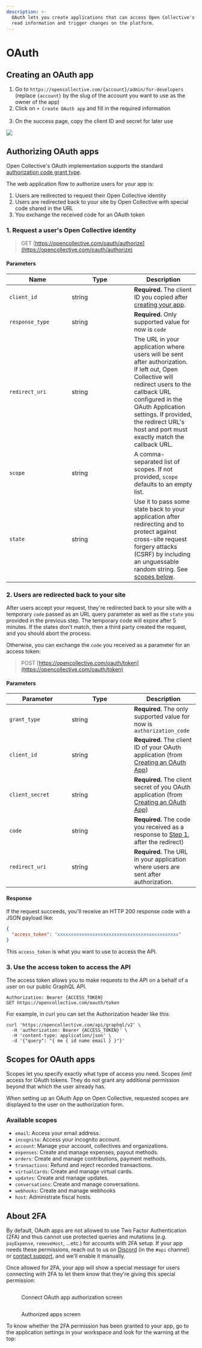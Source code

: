 ```yaml
---
description: >-
  OAuth lets you create applications that can access Open Collective's API to
  read information and trigger changes on the platform.
---
```


# OAuth

## Creating an OAuth app

1. Go to `https://opencollective.com/{account}/admin/for-developers` (replace `{account}` by the slug of the account you want to use as the owner of the app)
2. Click on `+ Create OAuth app` and fill in the required information\
   <img src="../.gitbook/assets/image (114).png" alt="" data-size="original">
3. On the success page, copy the client ID and secret for later use

![](<../.gitbook/assets/image (44).png>)

## Authorizing OAuth apps

Open Collective's OAuth implementation supports the standard [authorization code grant type](https://tools.ietf.org/html/rfc6749#section-4.1).

The web application flow to authorize users for your app is:

1. Users are redirected to request their Open Collective identity
2. Users are redirected back to your site by Open Collective with special code shared in the URL
3. You exchange the received code for an OAuth token

### 1. Request a user's Open Collective identity

> GET [https://opencollective.com/oauth/authorize](https://opencollective.com/oauth/authorize)

#### **Parameters**

<table><thead><tr><th width="150">Name</th><th width="150">Type</th><th>Description</th></tr></thead><tbody><tr><td><code>client_id</code></td><td>string</td><td><strong>Required.</strong> The client ID you copied after <a href="oauth.md#creating-an-oauth-app">creating your app</a>.</td></tr><tr><td><code>response_type</code></td><td>string</td><td><strong>Required.</strong> Only supported value for now is <code>code</code></td></tr><tr><td><code>redirect_uri</code></td><td>string</td><td>The URL in your application where users will be sent after authorization. If left out, Open Collective will redirect users to the callback URL configured in the OAuth Application settings. If provided, the redirect URL's host and port must exactly match the callback URL.</td></tr><tr><td><code>scope</code></td><td>string</td><td>A comma-separated list of scopes. If not provided, <code>scope</code> defaults to an empty list.</td></tr><tr><td><code>state</code></td><td>string</td><td>Use it to pass some state back to your application after redirecting and to protect against cross-site request forgery attacks (CSRF) by including an unguessable random string. See <a href="oauth.md#scopes-for-oauth-apps">scopes below</a>.</td></tr></tbody></table>

### 2. Users are redirected back to your site

After users accept your request, they're redirected back to your site with a temporary `code` passed as an URL query parameter as well as the `state` you provided in the previous step. The temporary code will expire after 5 minutes. If the states don't match, then a third party created the request, and you should abort the process.

Otherwise, you can exchange the `code` you received as a parameter for an access token:

> POST [https://opencollective.com/oauth/token](https://opencollective.com/oauth/token)

#### Parameters

<table><thead><tr><th width="150">Parameter</th><th width="150">Type</th><th>Description</th></tr></thead><tbody><tr><td><code>grant_type</code></td><td>string</td><td><strong>Required.</strong> The only supported value for now is <code>authorization_code</code></td></tr><tr><td><code>client_id</code></td><td>string</td><td><strong>Required.</strong> The client ID of your OAuth application (from <a href="oauth.md#creating-an-oauth-app">Creating an OAuth App</a>)</td></tr><tr><td><code>client_secret</code></td><td>string</td><td><strong>Required.</strong> The client secret of you OAuth application (from <a href="oauth.md#creating-an-oauth-app">Creating an OAuth App</a>)</td></tr><tr><td><code>code</code></td><td>string</td><td><strong>Required.</strong> The code you received as a response to <a href="oauth.md#1.-request-a-users-open-collective-identity">Step 1</a>, after the redirect)</td></tr><tr><td><code>redirect_uri</code></td><td>string</td><td><strong>Required.</strong> The URL in your application where users are sent after authorization.</td></tr></tbody></table>

#### Response

If the request succeeds, you'll receive an HTTP 200 response code with a JSON payload like:

```json
{
  "access_token": "xxxxxxxxxxxxxxxxxxxxxxxxxxxxxxxxxxxxxxxxxxxxx"
}
```

This `access_token` is what you want to use to access the API.

### 3. Use the access token to access the API

The access token allows you to make requests to the API on a behalf of a user on our public GraphQL API.

```
Authorization: Bearer {ACCESS_TOKEN}
GET https://opencollective.com/oauth/token
```

For example, in curl you can set the Authorization header like this:

```shell
curl 'https://opencollective.com/api/graphql/v2' \
  -H 'authorization: Bearer {ACCESS_TOKEN}' \
  -H 'content-type: application/json' \
  -d '{"query": "{ me { id name email } }"}'
```

## Scopes for OAuth apps

Scopes let you specify exactly what type of access you need. Scopes _limit_ access for OAuth tokens. They do not grant any additional permission beyond that which the user already has.

When setting up an OAuth App on Open Collective, requested scopes are displayed to the user on the authorization form.

### Available scopes

* `email`: Access your email address.
* `incognito`: Access your incognito account.
* `account`: Manage your account, collectives and organizations.
* `expenses`: Create and manage expenses, payout methods.
* `orders`: Create and manage contributions, payment methods.
* `transactions`: Refund and reject recorded transactions.
* `virtualCards`: Create and manage virtual cards.
* `updates`: Create and manage updates.
* `conversations`: Create and manage conversations.
* `webhooks`: Create and manage webhooks
* `host`: Administrate fiscal hosts.

## About 2FA

By default, OAuth apps are not allowed to use Two Factor Authentication (2FA) and thus cannot use protected queries and mutations (e.g. `payExpense`, `removeHost`, ...etc.) for accounts with 2FA setup. If your app needs these permissions, reach out to us on [Discord](https://discord.opencollective.com) (in the `#api` channel) or [contact support](https://opencollective.com/contact), and we'll enable it manually.

Once allowed for 2FA, your app will show a special message for users connecting with 2FA to let them know that they're giving this special permission:

&#x20;&#x20;

<figure><img src="../.gitbook/assets/image (32).png" alt=""><figcaption><p>Connect OAuth app authorization screen</p></figcaption></figure>

<figure><img src="../.gitbook/assets/277665497-2e51dbcc-446f-4006-88e1-e139cbcf4774.gif" alt=""><figcaption><p>Authorized apps screen</p></figcaption></figure>

To know whether the 2FA permission has been granted to your app, go to the application settings in your workspace and look for the warning at the top:

<figure><img src="../.gitbook/assets/image (33).png" alt=""><figcaption></figcaption></figure>
